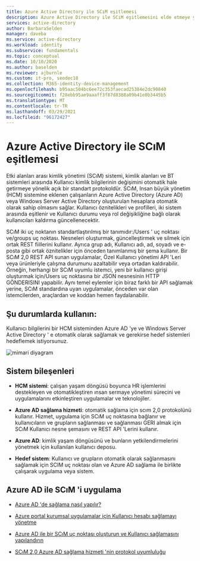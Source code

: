```yaml
---
title: Azure Active Directory ile SCıM eşitlemesi
description: Azure Active Directory ile SCıM eşitlemesini elde etmeye yönelik mimari rehberlik.
services: active-directory
author: BarbaraSelden
manager: daveba
ms.service: active-directory
ms.workload: identity
ms.subservice: fundamentals
ms.topic: conceptual
ms.date: 10/10/2020
ms.author: baselden
ms.reviewer: ajburnle
ms.custom: it-pro, seodec18
ms.collection: M365-identity-device-management
ms.openlocfilehash: b95aac504bc6ee72c353faecad25384e2dc90840
ms.sourcegitcommit: f28ebb95ae9aaaff3f87d8388a09b41e0b3445b5
ms.translationtype: MT
ms.contentlocale: tr-TR
ms.lasthandoff: 03/29/2021
ms.locfileid: "96172427"
---
```

# <a name="scim-synchronization-with-azure-active-directory"></a>Azure Active Directory ile SCıM eşitlemesi

Etki alanları arası kimlik yönetimi (SCıM) sistemi, kimlik alanları ve BT sistemleri arasında Kullanıcı kimlik bilgilerinin değişimini otomatik hale getirmeye yönelik açık bir standart protokoldür. SCıM, Insan büyük yönetim (HCM) sistemine eklenen çalışanların Azure Active Directory (Azure AD) veya Windows Server Active Directory oluşturulan hesaplara otomatik olarak sahip olmasını sağlar. Kullanıcı öznitelikleri ve profilleri, iki sistem arasında eşitlenir ve Kullanıcı durumu veya rol değişikliğine bağlı olarak kullanıcıları kaldırma güncellenecektir.

SCıM iki uç noktanın standartlaştırılmış bir tanımıdır:/Users ' uç noktası ve/groups uç noktası. Nesneleri oluşturmak, güncelleştirmek ve silmek için ortak REST fiillerini kullanır. Ayrıca grup adı, Kullanıcı adı, ad, soyadı ve e-posta gibi ortak öznitelikler için önceden tanımlanmış bir şema kullanır. Bir SCıM 2,0 REST API sunan uygulamalar, Özel Kullanıcı yönetimi API 'Leri veya ürünleriyle çalışma durumunu azaltabilir veya ortadan kaldırabilir. Örneğin, herhangi bir SCıM uyumlu istemci, yeni bir kullanıcı girişi oluşturmak için/Users uç noktasına bir JSON nesnesinin HTTP GÖNDERISINI yapabilir. Aynı temel eylemler için biraz farklı bir API sağlamak yerine, SCıM standardına uyan uygulamalar, önceden var olan istemcilerden, araçlardan ve koddan hemen faydalanabilir. 

## <a name="use-when"></a>Şu durumlarda kullanın: 

Kullanıcı bilgilerini bir HCM sisteminden Azure AD 'ye ve Windows Server Active Directory ' e otomatik olarak sağlamak ve gerekirse hedef sistemleri hedeflemek istiyorsunuz. 

![mimari diyagram](./media/authentication-patterns/scim-auth.png)


## <a name="components-of-system"></a>Sistem bileşenleri 

* **HCM sistemi**: çalışan yaşam döngüsü boyunca HR işlemlerini destekleyen ve otomatikleştiren ınsan sermaye yönetimi sürecini ve uygulamalarını etkinleştiren uygulamalar ve teknolojiler. 

* **Azure AD sağlama hizmeti**: otomatik sağlama için scım 2,0 protokolünü kullanır. Hizmet, uygulama için SCıM uç noktasına bağlanır ve kullanıcıların ve grupların sağlanması ve sağlanması GERI almak için SCıM Kullanıcı nesne şemasını ve REST API 'Lerini kullanır.  

* **Azure AD**: kimlik yaşam döngüsünü ve bunların yetkilendirmelerini yönetmek için kullanılan kullanıcı deposu. 

* **Hedef sistem**: Kullanıcı ve grupların otomatik olarak sağlanmasını sağlamak için SCIM uç noktası olan ve Azure AD sağlama ile birlikte çalışarak uygulama veya sistem.  

## <a name="implement-scim-with-azure-ad"></a>Azure AD ile SCıM 'i uygulama 

* [Azure AD 'de sağlama nasıl yapılır? ](../app-provisioning/how-provisioning-works.md)

* [Azure portal kurumsal uygulamalar için Kullanıcı hesabı sağlamayı yönetme ](../app-provisioning/configure-automatic-user-provisioning-portal.md)

* [Azure AD ile bir SCıM uç noktası oluşturun ve Kullanıcı sağlamasını yapılandırın  ](../app-provisioning/use-scim-to-provision-users-and-groups.md)

* [SCıM 2,0 Azure AD sağlama hizmeti 'nin protokol uyumluluğu](../app-provisioning/application-provisioning-config-problem-scim-compatibility.md)